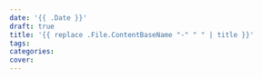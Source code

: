 ```yaml
---
date: '{{ .Date }}'
draft: true
title: '{{ replace .File.ContentBaseName "-" " " | title }}'
tags:
categories:
cover:
---
```

